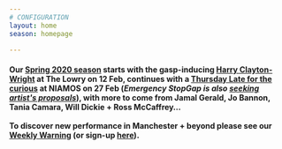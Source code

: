 ```yaml
---
# CONFIGURATION
layout: home
season: homepage

---
```

#### Our [Spring 2020 season](/current/2020-springsummer) starts with the gasp-inducing [Harry Clayton-Wright](/current/2020-springsummer/clayton-wright) at The Lowry on 12 Feb, continues with a [Thursday Late for the curious](/current/2020-emergencystopgap) at NIAMOS on 27 Feb (*Emergency StopGap is also [seeking artist's proposals](/hab/emergency)*), with more to come from Jamal Gerald, Jo Bannon, Tania Camara, Will Dickie + Ross McCaffrey…<br><br>To discover new performance in Manchester + beyond please see our <a href="http://wordofwarning.posthaven.com" target="_blank">Weekly Warning</a> (or sign-up <a href="http://eepurl.com/i_Odb" target="_blank">here</a>).
